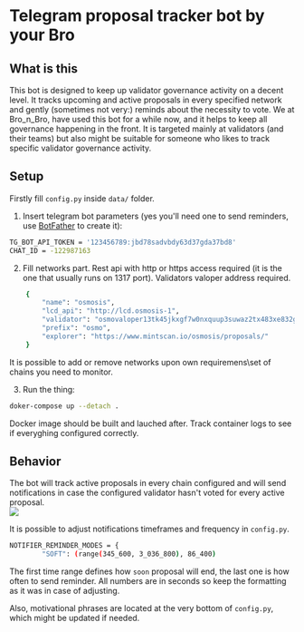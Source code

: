 # Telegram proposal tracker bot by your Bro

## What is this

This bot is designed to keep up validator governance activity on a decent level. It tracks upcoming and active proposals in every specified network and gently (sometimes not very:) reminds about the necessity to vote. 
We at Bro_n_Bro, have used this bot for a while now, and it helps to keep all governance happening in the front. It is targeted mainly at validators (and their teams) but also might be suitable for someone who likes to track specific validator governance activity.

## Setup

Firstly fill `config.py` inside `data/` folder. 

1. Insert telegram bot parameters (yes you'll need one to send reminders, use [BotFather](https://t.me/BotFather) to create it): 

```bash
TG_BOT_API_TOKEN = '123456789:jbd78sadvbdy63d37gda37bd8'
CHAT_ID = -122987163
```

2. Fill networks part. Rest api with http or https access required (it is the one that usually runs on 1317 port). Validators valoper address required.

```bash
    {
        "name": "osmosis",
        "lcd_api": "http://lcd.osmosis-1",
        "validator": "osmovaloper13tk45jkxgf7w0nxquup3suwaz2tx483xe832ge",
        "prefix": "osmo",
        "explorer": "https://www.mintscan.io/osmosis/proposals/"
    }
```

It is possible to add or remove networks upon own requiremens\set of chains you need to monitor. 

3. Run the thing:

```bash
doker-compose up --detach .
```

Docker image should be built and lauched after. Track container logs to see if everyghing configured correctly. 

## Behavior 

The bot will track active proposals in every chain configured and will send notifications in case the configured validator hasn't voted for every active proposal. \
![](https://ipfs.io/ipfs/QmZ9E6LuuBfwbZDgs3bZKgtb18epQFEoNXotKBUfvBFSqj?filename=QmZ9E6LuuBfwbZDgs3bZKgtb18epQFEoNXotKBUfvBFSqj)

It is possible to adjust notifications timeframes and frequency in `config.py`. 

```bash
NOTIFIER_REMINDER_MODES = {
        "SOFT": (range(345_600, 3_036_800), 86_400)
```

The first time range defines how `soon` proposal will end, the last one is how often to send reminder. All numbers are in seconds so keep the formatting as it was in case of adjusting. 

Also, motivational phrases are located at the very bottom of `config.py`, which might be updated if needed.